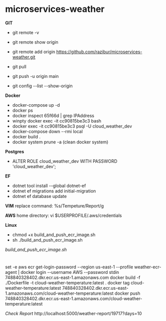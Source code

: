 # microservices-weather

**GIT**
 *  git remote -v
 *  git remote show origin
 *  git remote add origin https://github.com/razibur/microservices-weather.git
 *  git pull
 *  git push -u origin main
 
 * git config --list --show-origin
 
**Docker**
* docker-compose up -d
* docker ps
* docker inspect 65f66d | grep IPAddress
* winpty docker exec -it cc90815be3c3 bash
* docker exec -it cc90815be3c3 psql -U cloud_weather_dev
* docker-compose down --rmi local
* docker build .
* docker system prune -a (clean docker system)

**Postgres**
*  ALTER ROLE cloud_weather_dev WITH PASSWORD 'cloud_weather_dev';

**EF**
* dotnet tool install --global dotnet-ef
* dotnet ef migrations add initial-migration
* dotnet ef database update

**VIM**
replace command: %s/Tempeture/Report/g

**AWS**
home directory: vi $USERPROFILE/.aws/credentials

**Linux**
* chmod +x build_and_push_ecr_image.sh
* sh ./build_and_push_ecr_image.sh

*build_and_push_ecr_image.sh*
#
set -e
aws ecr get-login-password --region us-east-1 --profile weather-ecr-agent | docker login --username AWS --password stdin 748840328402.dkr.ecr.us-east-1.amazonaws.com
docker build -f ./Dockerfile -t cloud-weather-temperature:latest .
docker tag cloud-weather-temperature:latest 748840328402.dkr.ecr.us-east-1.amazonaws.com/cloud-weather-temperature:latest
docker push 748840328402.dkr.ecr.us-east-1.amazonaws.com/cloud-weather-temperature:latest 

*Check Report*
http://localhost:5000/weather-report/19717?days=10
